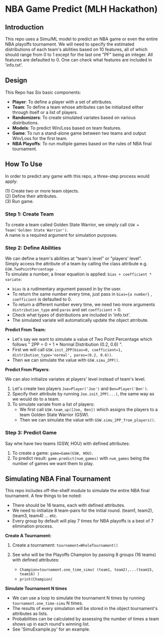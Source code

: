 
#  NBA Game Predict (MLH Hackathon)

## Introduction

This repo uses a Simu/ML model to predict an NBA game or even the entire NBA playoffs tournament. We will need to specify the estimated distributions of each team's abilities based on 10 features, all of which should range from 0 to 1 except for the last one "PF" being an integer. All features are defaulted to 0. One can check what features are included in 'info.txt'.

## Design

This Repo has Six basic components:

- **Player**: To define a player with a set of attributes.
- **Team**: To define a team whose attributes can be initialized either through itself or a list of players.
- **Randomizers**: To create simulated variates based on various distributions.
- **Models**: To predict Win/Loss based on team features.
- **Game**: To run a stand-alone game between two teams and output Win/Loss for the first team.
- **NBA Playoffs**: To run multiple games based on the rules of NBA final tournament.

## How To Use

In order to predict any game with this repo, a three-step process would apply: <br>

(1) Create two or more team objects. <br>
(2) Define their attributes. <br>
(3) Run game. <br>

### Step 1: Create Team

To create a team called Golden State Warrior, we simply call `GSW = Team('Golden State Warrior')`. <br>
A name is a required argument for simulation purposes.

### Step 2: Define Abilities

We can define a team's abilities at "team's level" or "players' level". <br>
Simply access the attribute of a team by calling the class attribute e.g. `GSW.TwoPointPercentage `. <br>
To simulate a number, a linear equation is applied: `bias + coefficient * variate`:

- `bias` is a rudimentary argument passed in by the user.
- To return the same number every time, just pass in `bias={a number}` , `coefficient` is defaulted to 0.
- To return a different number every time, we need two more arguments  `distribution_type` and `paras` and set `coefficient` > 0.
- Check what types of distributions are included in 'info.txt'.
- The simulated variate will automatically update the object atrribute.

**Predict From Team:** <br>
- Let's say we want to simulate a value of Two Point Percentage which follows " 2PP = 0 + 1 * Normal Distribution (0.2, 0.6) ".<br>
- First we will call `GSW.init_2PP(bias=0, coefficient=1, distribution_type='normal', paras=(0.2, 0.6))`. <br>
- Then we can simulate the value with `GSW.simu_2PP()`.

**Predict From Players**:

We can also initialize variates at players' level instead of team's level.

1. Let's create two players `Joe=Player('Joe')` and `Ben=Player('Ben')`.
2. Specify their attribute by running `Joe.init_2PP(...)`, the same way as we would do to a team.
3. To simulate variate from a list of players:
    - We first call `GSW.team_up([Joe, Ben])` which assigns the players to a team Golden State Warrior (GSW).
    - Then we can simulate the value with `GSW.simu_2PP_from_players()`.


### Step 3: Predict Game

Say whe have two teams (GSW, HOU) with defined attributes:

1. To create a game: `game=Game(GSW, HOU)`.
2. To predict result: `game.predict(num_games)` with `num_games` being the number of games we want them to play.

## Simulating NBA Final Tournament

This repo includes off-the-shelf module to simulate the entire NBA final tournament. A few things to be noted:

- There should be 16 teams, each with defined attributes.
- We need to initialize 8 team-pairs for the initial round. (team1, team2), (team3, team4) ... etc.
- Every group by default will play 7 times for NBA playoffs is a best of 7 elimination process.

**Create A Tournament:**

1. Create a tournament: `tournament=WholeTournament()`

2. See who will be the Playoffs Champion by passing 8 groups (16 teams) with defined attributes:
    - `Champion=tournament.one_time_simu( (team1, team2),...(team15, team16) )`
    - `print(Champion)`

**Simulate Tournament N times**

- We can use a loop to simulate the tournament N times by running `tournament.one_time-simu` N times. <br>
- The results of every simulation will be stored in the object tournament's attributes as lists.
- Probabilities can be calculated by assessing the number of times a team shows up in each round's winning list.
- See 'SimuExample.py' for an example.
